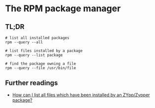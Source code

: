 # The RPM package manager

## TL;DR

```shell
# list all installed packages
rpm --query --all

# list files installed by a package
rpm --query --list package

# find the package owning a file
rpm --query --file /usr/bin/file
```

## Further readings

- [How can I list all files which have been installed by an ZYpp/Zypper package?]

[how can i list all files which have been installed by an zypp/zypper package?]: https://unix.stackexchange.com/questions/162092/how-can-i-list-all-files-which-have-been-installed-by-an-zypp-zypper-package#239944
